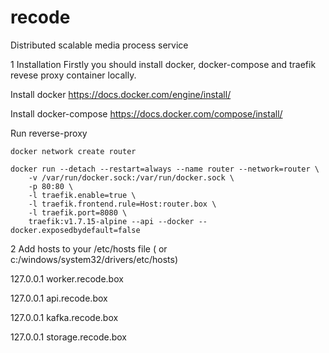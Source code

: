 # recode
Distributed scalable media process service

1 Installation
Firstly you should install docker, docker-compose and  traefik revese proxy container locally.

Install docker
https://docs.docker.com/engine/install/

Install docker-compose
https://docs.docker.com/compose/install/

Run reverse-proxy
```
docker network create router

docker run --detach --restart=always --name router --network=router \
    -v /var/run/docker.sock:/var/run/docker.sock \
    -p 80:80 \
    -l traefik.enable=true \
    -l traefik.frontend.rule=Host:router.box \
    -l traefik.port=8080 \
    traefik:v1.7.15-alpine --api --docker --docker.exposedbydefault=false
```

2 Add hosts to your /etc/hosts file ( or c:/windows/system32/drivers/etc/hosts)

127.0.0.1 worker.recode.box

127.0.0.1 api.recode.box

127.0.0.1 kafka.recode.box

127.0.0.1 storage.recode.box
